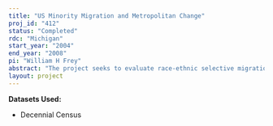 ```yaml
---
title: "US Minority Migration and Metropolitan Change"
proj_id: "412"
status: "Completed"
rdc: "Michigan"
start_year: "2004"
end_year: "2008"
pi: "William H Frey"
abstract: "The project seeks to evaluate race-ethnic selective migration processes in the US and their impacts on large metropolitan areas. It will employ the “residence 5 years ago” question for successive censuses to determine if immigration and internal migration processes are leading to greater dispersion of the nation’s detailed race-and ethnic groups across metropolitan areas. It will also evaluate the consistency and accuracy of “residence 5 years ago” responses over time for race-ethnic groups. The project will use the Michigan RDC to analyze census long form data from the 1990 and 2000 Censuses. If it becomes available during the course of this project, the analysis will also incorporate data from the 1980 Census. The concentration of Hispanic and Asian populations in New York, Los Angeles, and a few other large metropolitan areas is related to their recent immigrant status and attachments to co-ethnic communities in those areas. (Liaw and Frey, 1998; Gober, 2000,Waldinger, 2001). Yet, recent Census 2000 results suggest their greater geographic dispersal (Frey, 2002c, Suro and Singer, 2002). The African-American population, while less concentrated than these groups, has shown an increased tendency to relocate in the South countering a long-standing movement in the reverse direction (Frey 2001b). Using a variety of demographic techniques, and migration models , we will assess the extent to which migration processes are leading to even further dispersal of race-ethnic groups by examining inter-metropolitan migration across the nation’s large metropolitan areas over the periods, 1985-90, 1995-2000 (and if data become available during this project), 1975-80. The proposed migration research will benefit the Census Bureau’s Population Division by: providing information relevant to the quality, possible new tabulations, imputations and additional collection needs of race-ethnic data based on the decennial census “residence 5 years ago” question as it applies to different facets of the Division’s work on migration and race/ethnic identification, and subnational population estimates and projections. To this end, the migration analyses will focus on identifying heterogeneity of migration patterns for specific race and ethnic groups (or combinations thereof) within the broad race and ethnic groups that are usually included in the full sample release of migration information in standard Census summary files, publications, and in their estimation and projection models. The above analyses will shed light on data quality and measurement issues. For example, the comparison of one race alone (e.g.. whites) migration patterns with those for that race in combination with others (e.g., whites in combinations with others) in 2000, and for that race in 1990 will shed light on the utility of using the former as a proxy for a given race, when comparing patterns over time. Our migration models which include parameters for nativity, and year of entry can also inform the Census Bureau’s post-censal estimate and projection procedures which incorporate race—ethnic specific migration assumptions."
layout: project
---
```


**Datasets Used:**

  - Decennial Census 

